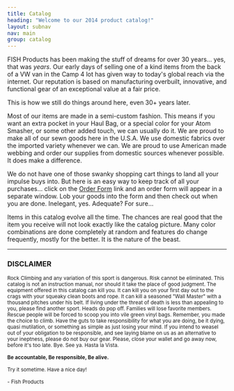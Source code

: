 ```yaml
---
title: Catalog
heading: "Welcome to our 2014 product catalog!"
layout: subnav
nav: main
group: catalog
---
```


<p class="lead">
  FISH Products has been making the stuff of dreams 
  for over 30 years... yes, that was <em>years</em>. Our early days of 
  selling one of a kind items from the back of a VW van in the Camp 
  4 lot has given way to today's global reach via the internet. Our 
  reputation is based on manufacturing overbuilt, innovative, and functional 
  gear of an exceptional value at a fair price.
</p>

<p class="lead">
  This is how we still do things 
  around here,
  even 30+ years later.
</p>

<p>
  Most of our items are made in a semi-custom 
  fashion. This means if you want an extra pocket in your Haul Bag, 
  or a special color for your Atom Smasher, or some other added touch, 
  we can usually do it. We are proud to make all of our sewn goods here 
  in the U.S.A. We use domestic fabrics over the imported variety whenever 
  we can. We are proud to use American made webbing and order our supplies 
  from domestic sources whenever possible. It does make a difference.
</p>

<p>
  We do not have one of those swanky shopping 
  cart things to land all your impulse buys into. But here is an easy 
  way to keep track of all your purchases... click on the <a href="{{ "/catalog/orderform" | prepend: site.baseurl }}">Order 
  Form</a> link and an order form will appear in a separate window. 
  Lob your goods into the form and then check out when you are done. 
  Inelegant, yes. Adequate? For sure...
</p>

<p>
  Items in this catalog evolve all the time. The chances are real good 
  that the item you receive will not look exactly like the catalog picture. 
  Many color combinations are done completely at random and features 
  do change frequently, mostly for the better. It is the nature of the 
  beast.
</p>

<hr />

<h3>DISCLAIMER</h3>
<p><small>
Rock Climbing and any variation of this sport is dangerous. Risk cannot 
be eliminated. This catalog is not an instruction manual, nor should 
it take the place of good judgment. The equipment offered in this catalog 
can kill you. It can kill you on your first day out to the crags with 
your squeaky clean boots and rope. It can kill a seasoned "Wall 
Master" with a thousand pitches under his belt. If living under 
the threat of death is less than appealing to you, please find another 
sport. Heads do pop off. Families will lose favorite members. Rescue 
people will be forced to scoop you into vile green vinyl bags. Remember, 
you made the choice to climb. Have the guts to take responsibility for 
what you are doing, be it dying, quasi mutilation, or something as simple 
as just losing your mind. If you intend to weasel out of your obligation 
to be responsible, and see laying blame on us as an alternative to your 
ineptness, please do not buy our gear. Please, close your wallet and 
go away now, before it's too late. Bye. See ya. Hasta la Vista.
</small></p>

<p><small><strong>Be accountable, Be responsible, Be alive.</strong></small></p>
<p><small>Try it sometime. Have a nice day!</small></p>
<p><small>- Fish Products</small></p>
